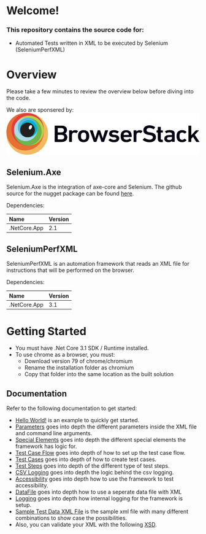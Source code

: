 # Welcome!

### This repository contains the source code for:
- Automated Tests written in XML to be executed by Selenium (SeleniumPerfXML)

# Overview
Please take a few minutes to review the overview below before diving into the code.

We also are sponsered by: ![Browserstack-logo.svg](Browserstack-logo.svg)

## Selenium.Axe
Selenium.Axe is the integration of axe-core and Selenium. The github source for the nugget package can be found [here](https://github.com/TroyWalshProf/SeleniumAxeDotnet).

Dependencies:

 Name | Version 
:---- | :-------
.NetCore.App | 2.1

## SeleniumPerfXML
SeleniumPerfXML is an automation framework that reads an XML file for instructions that will be performed on the browser.

Dependencies:

 Name | Version 
:---- | :-------
.NetCore.App | 3.1


# Getting Started
* You must have .Net Core 3.1 SDK / Runtime installed.
* To use chrome as a browser, you must: 
    * Download version 79 of chrome/chromium
    * Rename the installation folder as chromium
    * Copy that folder into the same location as the built solution

## Documentation
Refer to the following documentation to get started:

*  [Hello World!](/Documentation/HelloWorld.md) is an example to quickly get started.
*  [Parameters](/Documentation/Parameters.md) goes into depth the different parameters inside the XML file and command line arguments. 
*  [Special Elements](/Documentation/SpecialElements.md) goes into depth the different special elements the framework has logic for.
*  [Test Case Flow](/Documentation/TestCaseFlow.md) goes into depth of how to set up the test case flow.
*  [Test Cases](/Documentation/TestCases.md) goes into depth of how to create test cases.
*  [Test Steps](/Documentation/TestSteps.md) goes into depth of the different type of test steps.
*  [CSV Logging](/Documentation/CSVLogging.md) goes into depth the logic behind the csv logging.
*  [Accessibility](/Documentation/Accessibility.md) goes into depth how to use the framework to test accessibility.
*  [DataFile](/Documentation/DataFile.md) goes into depth how to use a seperate data file with XML
*  [Logging](/Documentation/Logging.md) goes into depth how internal logging for the framework is setup.
*  [Sample Test Data XML File](/SeleniumPerfXML/SampleTestData.xml) is the sample xml file with many different combinations to show case the possibilities.
*  Also, you can validate your XML with the following [XSD](/SeleniumPerfXML/SeleniumPerf.xsd).
